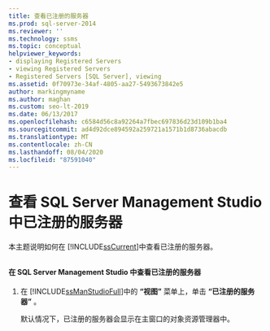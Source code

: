 ```yaml
---
title: 查看已注册的服务器
ms.prod: sql-server-2014
ms.reviewer: ''
ms.technology: ssms
ms.topic: conceptual
helpviewer_keywords:
- displaying Registered Servers
- viewing Registered Servers
- Registered Servers [SQL Server], viewing
ms.assetid: 0f70973e-34af-4805-aa27-5493673842e5
author: markingmyname
ms.author: maghan
ms.custom: seo-lt-2019
ms.date: 06/13/2017
ms.openlocfilehash: c6584d56c8a92264a7fbec697836d23d109b1ba4
ms.sourcegitcommit: ad4d92dce894592a259721a1571b1d8736abacdb
ms.translationtype: MT
ms.contentlocale: zh-CN
ms.lasthandoff: 08/04/2020
ms.locfileid: "87591040"
---
```

# <a name="view-registered-servers-in-sql-server-management-studio"></a>查看 SQL Server Management Studio 中已注册的服务器
  本主题说明如何在 [!INCLUDE[ssCurrent](../../includes/sscurrent-md.md)]中查看已注册的服务器。  
  
##  <a name="SSMSProcedure"></a>  
  
#### <a name="to-view-registered-servers-in-sql-server-management-studio"></a>在 SQL Server Management Studio 中查看已注册的服务器  
  
1.  在 [!INCLUDE[ssManStudioFull](../../includes/ssmanstudiofull-md.md)]中的 **“视图”** 菜单上，单击 **“已注册的服务器”** 。  
  
     默认情况下，已注册的服务器会显示在主窗口的对象资源管理器中。  
  
  
